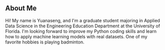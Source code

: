 ## About Me

Hi! My name is Yuanaseng, and I'm a graduate student majoring in Applied Data Science in the Engineering Education Department at the University of Florida. I'm looking forward to improve my Python coding skills and learn how to apply machine learning models with real datasets. One of my favorite hobbies is playing badminton.
